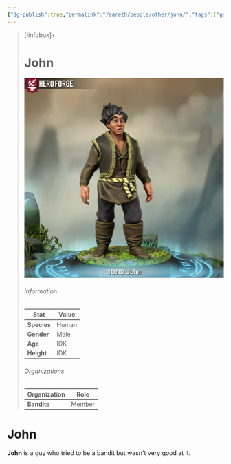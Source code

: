```yaml
---
{"dg-publish":true,"permalink":"/aareth/people/other/john/","tags":["gardenEntry"]}
---
```


> [!infobox]+
> # John
> ![john.png|250](/img/user/media/john.png)
> ###### Information
> | Stat | Value |
> | ---- | ---- |
> | **Species** | Human |
> | **Gender** | Male |
> | **Age** | IDK |
> | **Height** | IDK |
>  ###### Organizations
> | Organization | Role |
> | ---- | ---- |
> | **Bandits** | Member |
# John
**John** is a guy who tried to be a bandit but wasn't very good at it.